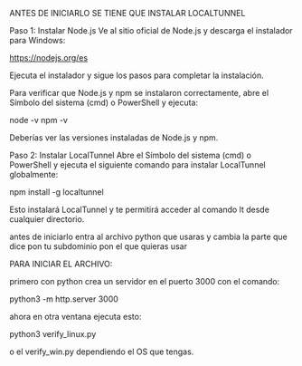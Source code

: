 ANTES DE INICIARLO SE TIENE QUE INSTALAR LOCALTUNNEL

Paso 1: 
Instalar Node.js
Ve al sitio oficial de Node.js y descarga el instalador para Windows:

https://nodejs.org/es

Ejecuta el instalador y sigue los pasos para completar la instalación.

Para verificar que Node.js y npm se instalaron correctamente, abre el Símbolo del sistema (cmd) o PowerShell y ejecuta:

node -v
npm -v

Deberías ver las versiones instaladas de Node.js y npm.

Paso 2: 
Instalar LocalTunnel
Abre el Símbolo del sistema (cmd) o PowerShell y ejecuta el siguiente comando para instalar LocalTunnel globalmente:

npm install -g localtunnel

Esto instalará LocalTunnel y te permitirá acceder al comando lt desde cualquier directorio.

antes de iniciarlo entra al archivo python que usaras y cambia la parte que dice pon tu subdominio pon el que quieras usar

PARA INICIAR EL ARCHIVO:

primero con python crea un servidor en el puerto 3000 con el comando:

python3 -m http.server 3000

ahora en otra ventana ejecuta esto:

python3 verify_linux.py

o el verify_win.py dependiendo el OS que tengas.

